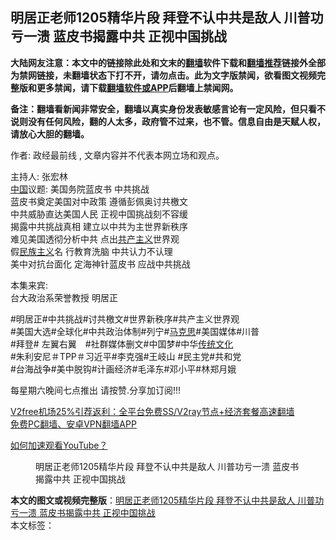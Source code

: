 <h2>明居正老师1205精华片段  拜登不认中共是敌人  川普功亏一溃  蓝皮书揭露中共 正视中国挑战</h2> <p class="notice"><b>大陆网友注意：本文中的链接除此处和文末的<a href="https://github.com/bannedbook/fanqiang" >翻墙</a>软件下载和<a href="https://github.com/killgcd/justmysocks/blob/master/README.md">翻墙推荐</a>链接外全部为禁网链接，未翻墙状态下打不开，请勿点击。此为文字版禁闻，欲看图文视频完整版和更多禁闻，请下载<a href="https://github.com/bannedbook/fanqiang">翻墙软件或APP</a>后翻墙上禁闻网。</p><p>备注：翻墙看新闻非常安全，翻墙以真实身份发表敏感言论有一定风险，但只看不说则没有任何风险，翻的人太多，政府管不过来，也不管。信息自由是天赋人权，请放心大胆的翻墙。</b></p>  <div class="entry"> <p>作者: 政经最前线 , 文章内容并不代表本网立场和观点。</p> <figure></figure> <p>主持人: 张宏林<br /> <span class='wp_keywordlink_affiliate'><a href="https://www.bannedbook.org/" title="中国" target="_blank">中国</a></span>议题: 美国务院蓝皮书 中共挑战<br /> 蓝皮书奠定美国对中政策 遵循彭佩奥讨共檄文<br /> 中共威胁直达美国人民 正视中国挑战刻不容缓<br /> 揭露中共挑战真相 建立以中共为主世界新秩序<br /> 难见美国透彻分析中共 点出<span class='wp_keywordlink'><a href="https://www.bannedbook.org/forum2/topic6177.html" title="《共产主义的终极目的》" target="_blank">共产主义</a></span>世界观<br /> 假<span class='wp_keywordlink'><a href="https://www.bannedbook.org/forum11/topic333.html" title="禁片：民族主义和三座大山" target="_blank">民族主义</a></span>名  行教育洗脑  中共认力不认理<br /> 美中对抗台面化 定海神针蓝皮书 应战中共挑战</p>  <p>本集来宾:<br /> 台大政治系荣誉教授  明居正</p> <p>#明居正#中共挑战#讨共檄文#世界新秩序#共产主义世界观<br /> #美国大选#全球化#中共政治体制#列宁#<span class='wp_keywordlink'><a href="https://www.bannedbook.org/forum2/topic105.html" title="《马克思的成魔之路》" target="_blank">马克思</a></span>#美国媒体#川普<br /> #拜登# 左翼右翼　#社群媒体删文#中国梦#中华<span class='wp_keywordlink_affiliate'><a href="https://www.bannedbook.org/bnews/tculture/" title="传统文化" target="_blank">传统文化</a></span><br /> #朱利安尼＃TPP＃习近平#李克强#王岐山 #民主党#共和党<br /> #台海战争#美中脱钩#计画经济#毛泽东#邓小平#林郑月娥</p>  <p>每星期六晚间七点推出 请按赞.分享加订阅!!!</p> <p class="texttj"> <a href="https://www.bannedbook.org/forum23/topic22702.html" target="_blank">V2free机场25%引荐返利：全平台免费SS/V2ray节点+经济套餐高速翻墙</a><br/> <a href="https://github.com/bannedbook/fanqiang/wiki/%E7%A6%81%E9%97%BB%E7%BD%91%E5%AE%89%E5%8D%93%E7%BF%BB%E5%A2%99%E6%96%B0%E9%97%BBAPP" target="_blank">免费PC翻墙、安卓VPN翻墙APP</a></p><p><a href='https://www.bannedbook.org/bnews/topimagenews/20180409/925596.html' target='_blank'>如何加速观看YouTube？ </a></p>  <figure class='op-interactive'><figcaption>明居正老师1205精华片段  拜登不认中共是敌人  川普功亏一溃  蓝皮书揭露中共 正视中国挑战</figcaption></figure> </p><a name='sharetosocial'></a>       <div><b>本文的图文或视频完整版</b>：<a href='https://www.bannedbook.org/bnews/cbnews/20201209/1444561.html'>明居正老师1205精华片段  拜登不认中共是敌人  川普功亏一溃  蓝皮书揭露中共 正视中国挑战</a></div>  </div><!--END ENTRY--> <div class="postfooter"> <div>本文标签：</div>  </div><!--END POSTFOOTER--> 
